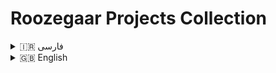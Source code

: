 # Roozegaar Projects Collection

<details>
<summary>🇮🇷 فارسی</summary>

## توضیحات کلی
این مجموعه شامل چندین پروژه کاربردی و با کیفیت است که توسط **مهدی دیمیادی** توسعه داده شده‌اند.  
تمام پروژه‌ها با تمرکز بر **تجربه کاربری عالی، امنیت، همگام‌سازی، و ظاهر قابل شخصی‌سازی** ساخته شده‌اند.

## ویژگی‌ها
- امنیت بالا و محافظت کامل از داده‌ها  
- همگام‌سازی آسان بین دستگاه‌ها  
- قالب‌ها و تم‌ها برای شخصی‌سازی ظاهر پروژه  
- عملکرد و سرعت بهینه  
- قابلیت شخصی‌سازی گسترده  

## فایل‌ها
- HTML, CSS, JS برای وب  
- JSON برای داده‌ها و ترجمه‌ها

## نصب و اجرا
1. فایل‌ها را دانلود کنید یا از گیت‌هاب کلون بگیرید.  
2. با مرورگر وب فایل `index.html` را باز کنید یا از سرور محلی استفاده کنید.  
3. زبان و تم برنامه قابل تغییر هستند و تنظیمات ذخیره می‌شوند.

## تشکر
تشکر ویژه از توسعه‌دهندگان برنامه **Brackets** در ویندوز و **Acode** در اندروید برای کمک به توسعه و ویرایش این پروژه دارم.

## وب‌سایت

- [www.roozegaar.ir](https://www.roozegaar.ir)
- <a href="https://roozegaar.github.io" target="_blank">roozegaar.github.io</a>

</details>

<details>
<summary>🇬🇧 English</summary>

## Overview
This collection contains multiple practical and high-quality projects developed by **Mehdi Dimyadi**.  
All projects are built with a focus on **excellent user experience, security, synchronization, and customizable UI**.

## Features
- High security and full data protection  
- Easy synchronization across devices  
- Themes & templates for customizing project appearance  
- Optimized performance and speed  
- Extensive customizability  

## Files
- HTML, CSS, JS for web  
- JSON for data and translations

## Installation & Usage
1. Download the files or clone from GitHub.  
2. Open `index.html` in a web browser or use a local server.  
3. Language and theme settings are configurable and saved.

## Thanks
Special thanks to the developers of **Brackets** on Windows and **Acode** on Android for assisting in developing and editing this project.

## Website
- [www.roozegaar.ir](https://www.roozegaar.ir)
- <a href="https://roozegaar.github.io" target="_blank">roozegaar.github.io</a>

</details>


